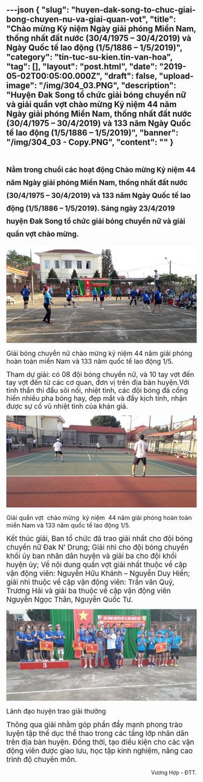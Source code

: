 ---json
{
    "slug": "huyen-dak-song-to-chuc-giai-bong-chuyen-nu-va-giai-quan-vot",
    "title": "Chào mừng Kỷ niệm Ngày giải phóng Miền Nam, thống nhất đất nước (30/4/1975 – 30/4/2019) và Ngày Quốc tế lao động (1/5/1886 – 1/5/2019)",
    "category": "tin-tuc-su-kien.tin-van-hoa",
    "tag": [],
    "layout": "post.html",
    "date": "2019-05-02T00:05:00.000Z",
    "draft": false,
    "upload-image": "/img/304_03.PNG",
    "description": "Huyện Đak Song tổ chức giải bóng chuyền nữ và giải quần vợt  chào mừng Kỷ niệm 44 năm Ngày giải phóng Miền Nam, thống nhất đất nước (30/4/1975 – 30/4/2019) và 133 năm Ngày Quốc tế lao động (1/5/1886 – 1/5/2019)",
    "banner": "/img/304_03 - Copy.PNG",
    "__content__": ""
}
---
<h1><span style="font-size:14.0pt">Nằm trong chuổi c&aacute;c hoạt động Ch&agrave;o mừng Kỷ niệm 44 năm Ng&agrave;y giải ph&oacute;ng Miền Nam, thống nhất đất nước (30/4/1975 &ndash; 30/4/2019) v&agrave; 133 năm Ng&agrave;y Quốc tế lao động (1/5/1886 &ndash; 1/5/2019). S&aacute;ng ng&agrave;y 23/4/2019 huyện Đak Song tổ chức giải b&oacute;ng chuyền nữ v&agrave; giải quần vợt ch&agrave;o mừng.</span></h1>

<p><img alt="" src="/img/304_01.PNG" /></p>

<p><span style="font-size:13.0pt">Giải b&oacute;ng chuyền nữ ch&agrave;o mừng kỷ niệm 44 năm giải ph&oacute;ng ho&agrave;n to&agrave;n miền Nam v&agrave; 133 năm quốc tế lao động 1/5.</span></p>

<p><span style="font-size:18px">Tham dự giải: c&oacute; 08 đội b&oacute;ng chuyền nữ, v&agrave; 10 tay vợt đến tay vợt đến từ c&aacute;c cơ quan, đơn vị tr&ecirc;n địa b&agrave;n huyện.Với tinh thần thi đấu s&ocirc;i nổi, nhiệt t&igrave;nh, c&aacute;c đội b&oacute;ng đ&atilde; cống hiến nhiều pha b&oacute;ng hay, đẹp mắt v&agrave; đầy kịch t&iacute;nh, nhận được sự cổ vũ nhiệt t&igrave;nh của kh&aacute;n giả.</span></p>

<p><img alt="" src="/img/304_02.PNG" /></p>

<p><span style="font-size:16px">Giải quần vợt&nbsp; ch&agrave;o mừng&nbsp; kỷ niệm&nbsp; 44 năm giải ph&oacute;ng ho&agrave;n to&agrave;n miền Nam v&agrave; 133 năm quốc tế lao động 1/5.</span></p>

<p><span style="font-size:14.0pt">Kết th&uacute;c giải, Ban tổ chức đ&atilde; trao giải nhất cho đội b&oacute;ng chuyền nữ Đak N&rsquo; Drung; Giải nh&igrave; cho đội b&oacute;ng chuyền khối ủy ban nh&acirc;n d&acirc;n huyện v&agrave; giải ba cho đội khối huyện ủy; Về nội dung quần vợt giải nhất thuộc về cặp vận động vi&ecirc;n: Nguyễn Hữu Kh&aacute;nh &ndash; Nguyễn Duy Hiển; giải nh&igrave; thuộc về cặp vận động vi&ecirc;n: Trần văn Qu&yacute;, Trương Hải v&agrave; giải ba thuộc về cặp vận động vi&ecirc;n Nguyễn Ngọc Th&acirc;n, Nguyễn Quốc Tư.</span></p>

<p style="text-align:justify"><img alt="" src="/img/304_03.PNG" /></p>

<p><span style="font-size:13.0pt">L&atilde;nh đạo huyện trao giải thưởng</span></p>

<p><span style="font-size:14.0pt">Th&ocirc;ng qua giải nhằm g&oacute;p phần đẩy mạnh phong tr&agrave;o luyện tập thể dục thể thao trong c&aacute;c tầng lớp nh&acirc;n d&acirc;n tr&ecirc;n địa b&agrave;n huyện. Đồng thời, tạo điều kiện cho c&aacute;c vận động vi&ecirc;n được giao lưu, học tập kinh nghiệm, n&acirc;ng cao tr&igrave;nh độ chuy&ecirc;n m&ocirc;n.</span></p>

<p style="text-align:right">Vương Hợp - ĐTT.</p>
